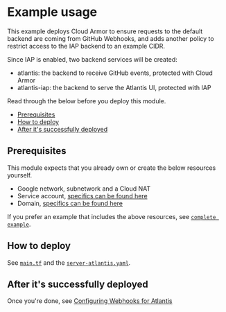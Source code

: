 # Example usage

This example deploys Cloud Armor to ensure requests to the default backend are coming from GitHub Webhooks, and adds another policy to restrict access to the IAP backend to an example CIDR.

Since IAP is enabled, two backend services will be created:

- atlantis: the backend to receive GitHub events, protected with Cloud Armor
- atlantis-iap: the backend to serve the Atlantis UI, protected with IAP

Read through the below before you deploy this module.

- [Prerequisites](#prerequisites)
- [How to deploy](#how-to-deploy)
- [After it's successfully deployed](#after-its-successfully-deployed)

## Prerequisites

This module expects that you already own or create the below resources yourself.

- Google network, subnetwork and a Cloud NAT
- Service account, [specifics can be found here](../../README.md#service-account)
- Domain, [specifics can be found here](../../README.md#dns-record)

If you prefer an example that includes the above resources, see [`complete example`](https://github.com/bschaatsbergen/atlantis-on-gcp-vm/tree/master/examples/complete).

## How to deploy

See [`main.tf`](https://github.com/bschaatsbergen/atlantis-on-gcp-vm/tree/master/examples/cloud-armor/main.tf) and the [`server-atlantis.yaml`](https://github.com/bschaatsbergen/atlantis-on-gcp-vm/tree/master/examples/cloud-armor/server-atlantis.yaml).

## After it's successfully deployed

Once you're done, see [Configuring Webhooks for Atlantis](https://www.runatlantis.io/docs/configuring-webhooks.html#configuring-webhooks)
